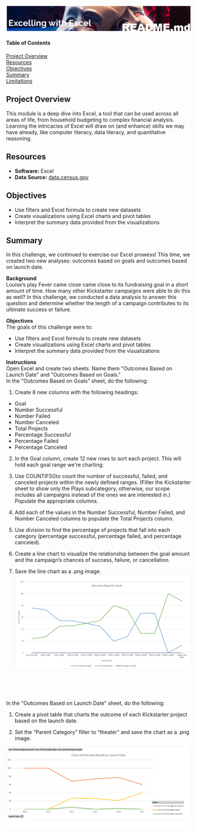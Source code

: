 ![header_pic](/header.png)
 
#### Table of Contents  

[Project Overview](#project-overview)  
[Resources](#resources)  
[Objectives](#objectives)  
[Summary](#summary)  
[Limitations](#limitations)  
  
## Project Overview  
This module is a deep dive into Excel, a tool that can be used across all areas of life, from household budgeting to complex financial analysis. Learning the intricacies of Excel will draw on (and enhance) skills we may have already, like computer literacy, data literacy, and quantitative reasoning.  

## Resources  
- **Software:** Excel   
- **Data Source:** [data.census.gov](https://data.census.gov)    

## Objectives  
- Use filters and Excel formula to create new datasets
- Create visualizations using Excel charts and pivot tables
- Interpret the summary data provided from the visualizations 

## Summary  
In this challenge, we continued to exercise our Excel prowess! This time, we created two new analyses: outcomes based on goals and outcomes based on launch date.  

**Background**  
Louise’s play Fever came close came close to its fundraising goal in a short amount of time. How many other Kickstarter campaigns were able to do this as well? In this challenge, we conducted a data analysis to answer this question and determine whether the length of a campaign contributes to its ultimate success or failure.  

**Objectives**  
The goals of this challenge were to:
- Use filters and Excel formula to create new datasets
- Create visualizations using Excel charts and pivot tables
- Interpret the summary data provided from the visualizations  

**Instructions**  
Open Excel and create two sheets. Name them "Outcomes Based on Launch Date" and "Outcomes Based on Goals."  
In the "Outcomes Based on Goals" sheet, do the following:  

1. Create 8 new columns with the following headings:
- Goal
- Number Successful
- Number Failed
- Number Canceled
- Total Projects
- Percentage Successful
- Percentage Failed
- Percentage Canceled  

2. In the Goal column, create 12 new rows to sort each project. This will hold each goal range we're charting:  

3. Use COUNTIFS()to count the number of successful, failed, and canceled projects within the newly defined ranges. (Filter the Kickstarter sheet to show only the Plays subcategory, otherwise, our scope includes all campaigns instead of the ones we are interested in.) Populate the appropriate columns.  

4. Add each of the values in the Number Successful, Number Failed, and Number Canceled columns to populate the Total Projects column.  

5. Use division to find the percentage of projects that fall into each category (percentage successful, percentage failed, and percentage canceled).  

6. Create a line chart to visualize the relationship between the goal amount and the campaign’s chances of success, failure, or cancellation.  

7. Save the line chart as a .png image.  
![Goal Chart](/Goal%20Chart.png)   
<br/>
<br/>
<br/>
<br/>
In the "Outcomes Based on Launch Date" sheet, do the following:  

1. Create a pivot table that charts the outcome of each Kickstarter project based on the launch date.  

2. Set the “Parent Category” filter to “theater” and save the chart as a .png image.  

![Launch Date Chart](/Launch%20Date%20Chart.png)
